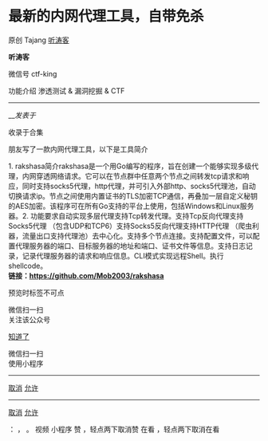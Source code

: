#  最新的内网代理工具，自带免杀

原创 Tajang [ 听涛客 ](javascript:void\(0\);)

**听涛客** ![]()

微信号 ctf-king

功能介绍 渗透测试 & 漏洞挖掘 & CTF

____

___发表于_

收录于合集

朋友写了一款内网代理工具，以下是工具简介

1\.
rakshasa简介rakshasa是一个用Go编写的程序，旨在创建一个能够实现多级代理，内网穿透网络请求。它可以在节点群中任意两个节点之间转发tcp请求和响应，同时支持socks5代理，http代理，并可引入外部http、socks5代理池，自动切换请求ip。节点之间使用内置证书的TLS加密TCP通信，再叠加一层自定义秘钥的AES加密。该程序可在所有Go支持的平台上使用，包括Windows和Linux服务器。2\.
功能要求自动实现多层代理支持Tcp转发代理。支持Tcp反向代理支持Socks5代理 （包含UDP和TCP6）支持Socks5反向代理支持HTTP代理
（爬虫利器，流量出口支持代理池）去中心化。支持多个节点连接。支持配置文件，可以配置代理服务器的端口、目标服务器的地址和端口、证书文件等信息。支持日志记录，记录代理服务器的请求和响应信息。CLI模式实现远程Shell。执行shellcode。  
 **链接：https://github.com/Mob2003/rakshasa**

  

预览时标签不可点

微信扫一扫  
关注该公众号

[知道了](javascript:;)

微信扫一扫  
使用小程序

****

[取消](javascript:void\(0\);) [允许](javascript:void\(0\);)

****

[取消](javascript:void\(0\);) [允许](javascript:void\(0\);)

： ， 。   视频 小程序 赞 ，轻点两下取消赞 在看 ，轻点两下取消在看

